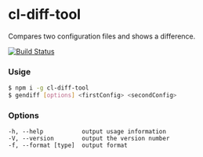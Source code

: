 # cl-diff-tool
Compares two configuration files and shows a difference.

[![Build Status](https://travis-ci.org/Rabinzon/project-lvl2-s129.svg?branch=master)](https://travis-ci.org/Rabinzon/project-lvl2-s129)
### Usige

```sh
$ npm i -g cl-diff-tool
$ gendiff [options] <firstConfig> <secondConfig>
```
### Options
```
-h, --help           output usage information
-V, --version        output the version number
-f, --format [type]  output format
```
